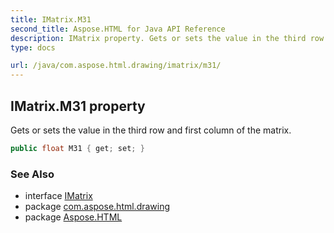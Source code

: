 ```yaml
---
title: IMatrix.M31
second_title: Aspose.HTML for Java API Reference
description: IMatrix property. Gets or sets the value in the third row and first column of the matrix
type: docs

url: /java/com.aspose.html.drawing/imatrix/m31/
---
```

## IMatrix.M31 property

Gets or sets the value in the third row and first column of the matrix.

```java
public float M31 { get; set; }
```

### See Also

* interface [IMatrix](../)
* package [com.aspose.html.drawing](../../../com.aspose.html.drawing/)
* package [Aspose.HTML](../../../)
